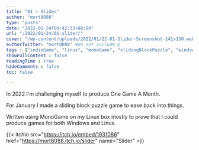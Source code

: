 ```yaml
---
title: "01 – Slider"
author: "mort8088"
type: "posts"
date: "2022-01-24T09:42:33+00:00"
url: "/2022/01/24/01-slider/"
cover: "/wp-content/uploads/2022/01/22-01-Slider-Screenshot-141x150.webp"
authorTwitter: "mort8088" #do not include @
tags : ["indieGame", "linux", "monoGame", "slidingBlockPuzzle", "windows"]
showFullContent : false
readingTime : true
hideComments : false
toc: false

---
```


In 2022 I'm challenging myself to produce One Game A Month.

For January I made a sliding block puzzle game to ease back into things.

Written using MonoGame on my Linux box mostly to prove that I could produce games for both Windows and Linux.

{{< itchio src="https://itch.io/embed/1931086" href="https://mort8088.itch.io/slider" name="Slider" >}}
